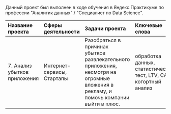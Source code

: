 Данный проект был выполнен в ходе обучения в Яндекс.Практикуме по профессии "Аналитик данных" / "Специалист по Data Science".

| Название проекта | Сферы деятельности | Задачи проекта | Ключевые слова | Ключевые навыки |
| :--------------- | :----------------- | :------------- | :------------- | :-------------- |
| 7. Анализ убытков приложения | Интернет-сервисы, Стартапы | Разобраться в причинах убытков развлекательного приложения, несмотря на огромные вложения в рекламу, и помочь компании выйти в плюс. | обработка данных, статистический тест, LTV, CAC, когортный анализ | Python, Pandas, Matplotlib, когортный анализ, юнит-экономика, продуктовые метрики, Seaborn |
